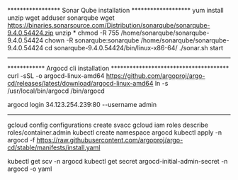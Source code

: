 ***************** Sonar Qube installation *******************
yum install unzip wget
adduser sonarqube
wget https://binaries.sonarsource.com/Distribution/sonarqube/sonarqube-9.4.0.54424.zip
unzip *
chmod -R 755 /home/sonarqube/sonarqube-9.4.0.54424
chown -R sonarqube:sonarqube /home/sonarqube/sonarqube-9.4.0.54424
cd sonarqube-9.4.0.54424/bin/linux-x86-64/
./sonar.sh start
**************************************************************
************ Argocd cli installation **************************************
curl -sSL -o argocd-linux-amd64 https://github.com/argoproj/argo-cd/releases/latest/download/argocd-linux-amd64
ln -s /usr/local/bin/argocd /bin/argocd

argocd login 34.123.254.239:80 --username admin

**************************************************************************

gcloud config configurations create svacc
gcloud iam roles describe roles/container.admin
kubectl create namespace argocd
kubectl apply -n argocd -f https://raw.githubusercontent.com/argoproj/argo-cd/stable/manifests/install.yaml

kubectl get scv -n argocd
kubectl get secret argocd-initial-admin-secret -n argocd -o yaml

